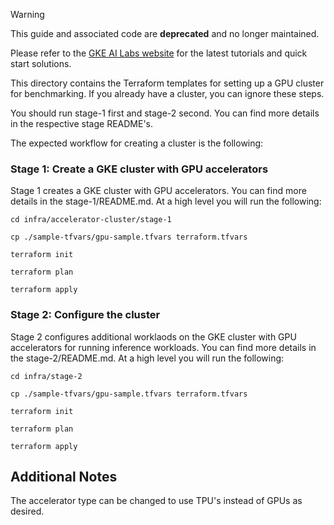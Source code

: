 >[!WARNING]
>This guide and associated code are **deprecated** and no longer maintained.
>
>Please refer to the [GKE AI Labs website](https://gke-ai-labs.dev) for the latest tutorials and quick start solutions.

This directory contains the Terraform templates for setting up a GPU
cluster for benchmarking. If you already have a cluster, you can ignore
these steps.

You should run stage-1 first and stage-2 second. You can find more details in the respective stage README's.

The expected workflow for creating a cluster is the following:

### Stage 1: Create a GKE cluster with GPU accelerators

Stage 1 creates a GKE cluster with GPU accelerators. You can find more details in the stage-1/README.md.
At a high level you will run the following:

```
cd infra/accelerator-cluster/stage-1

cp ./sample-tfvars/gpu-sample.tfvars terraform.tfvars

terraform init

terraform plan

terraform apply
```

### Stage 2: Configure the cluster

Stage 2 configures additional worklaods on the GKE cluster with GPU accelerators for running inference workloads.
You can find more details in the stage-2/README.md. At a high level you will run the following:

```
cd infra/stage-2

cp ./sample-tfvars/gpu-sample.tfvars terraform.tfvars

terraform init

terraform plan

terraform apply
```

## Additional Notes

The accelerator type can be changed to use TPU's instead of GPUs as desired.